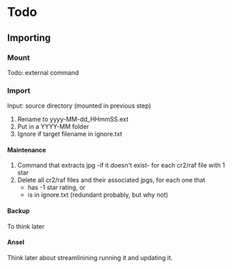 # Todo

## Importing

### Mount

Todo: external command

### Import

Input: source directory (mounted in previous step)

1. Rename to yyyy-MM-dd_HHmmSS.ext
2. Put in a YYYY-MM folder
3. Ignore if target filename in ignore.txt

#### Maintenance

1. Command that extracts jpg -if it doesn't exist- for each cr2/raf file with 1 star
2. Delete all cr2/raf files and their associated jpgs, for each one that
   - has -1 star rating, or
   - is in ignore.txt (redundant probably, but why not)

#### Backup

To think later

#### Ansel

Think later about streamlinining running it and updating it.
